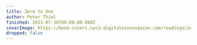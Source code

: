 ```yaml
---
title: Zero to One
author: Peter Thiel
finished: 2021-07-30T00:00:00.000Z
coverImage: https://book-covers.nyc3.digitaloceanspaces.com/readings/zero-to-one-01.jpg
dropped: false
---
```


